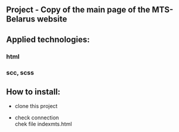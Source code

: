 ## Project - Copy of the main page of the MTS-Belarus website

## Applied technologies:
### html
### scc, scss

## How to install:
- clone this project

- check connection <br>
chek file indexmts.html
